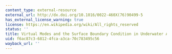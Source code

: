```yaml
---
content_type: external-resource
external_url: http://dx.doi.org/10.1016/0022-460X(76)90499-5
has_external_license_warning: true
license: https://en.wikipedia.org/wiki/All_rights_reserved
status: ''
title: Virtual Modes and the Surface Boundary Condition in Underwater Acoustics
uid: f6ac87c3-6812-4fca-a3ca-70c783495c56
wayback_url: ''
---
```

